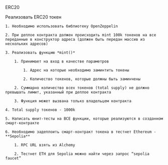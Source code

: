ERC20

Реализовать ERC20 токен

    1. Необходимо использовать библиотеку OpenZeppelin

    2. При деплое контракта должен происходить mint 100k токенов на все переданные в конструктор адреса (должен быть передан массив из нескольких адресов)

    3. Реализовать функцию *mint()*

        1. Принимает на вход в качестве параметров

            1. Адрес на которые необходимо заминтить токены

            2. Количество токенов, которые должны быть заминчены

        2. Суммарно количество всех токенов (total supply) не должно превышать лимит, указанный при деплое контракта

        3. Функция может вызвана только владельцем контракта

    4. Total supply токенов - 1000k

    5. Написать юнит-тесты на ВСЕ функции, которые реализуются в созданном смарт-контракте

    6. Необходимо задеплоить смарт-контракт токена в тестнет Ethereum - **Sepolia**

        1. RPC URL взять из Alchemy

        2. Тестнет ETH для Sepolia можно найти через запрос “sepolia faucet”
